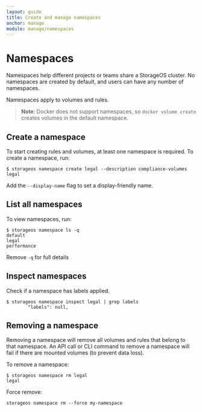 ```yaml
---
layout: guide
title: Create and manage namespaces
anchor: manage
module: manage/namespaces
---
```


# Namespaces

Namespaces help different projects or teams share a StorageOS cluster. No namespaces are created by default, and users can have any number of namespaces.

Namespaces apply to volumes and rules.

>**Note**: Docker does not support namespaces, so `docker volume create` creates volumes in the default namespace.

## Create a namespace

To start creating rules and volumes, at least one namespace is required.
To create a namespace, run:
```
$ storageos namespace create legal --description compliance-volumes
legal
```

Add the `--display-name` flag to set a display-friendly name.

## List all namespaces

To view namespaces, run:
```
$ storageos namespace ls -q
default
legal
performance
```

Remove `-q` for full details

## Inspect namespaces

Check if a namespace has labels applied.

```
$ storageos namespace inspect legal | grep labels
        "labels": null,
```

## Removing a namespace

Removing a namespace will remove all volumes and rules that belong to that namespace. An API call or CLI command to remove a namespace will fail if there are mounted volumes (to prevent data loss).

To remove a namespace:
```
$ storageos namespace rm legal
legal
```

Force remove:

    storageos namespace rm --force my-namespace
